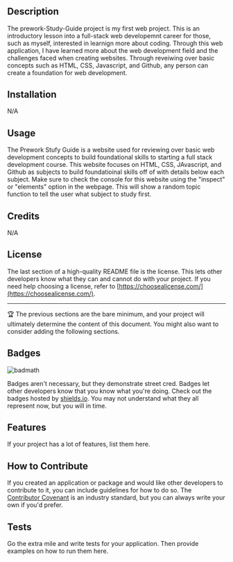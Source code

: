 # <Prework Study Guide Webpage>

## Description

The prework-Study-Guide project is my first web project. This is an introductory lesson into a full-stack web developemnt career for those, such as myself, interested in learnign more about coding. Through this web application, I have learned more about the web development field and the challenges faced when creating websites. Through reveiwing over basic concepts such as HTML, CSS, Javascript, and Github, any person can create a foundation for web development.

## Installation

N/A 

## Usage

The Prework Stufy Guide is a website used for reviewing over basic web development concepts to build foundational skills to starting a full stack development course. This website focuses on HTML, CSS, JAvascript, and Github as subjects to build foundatioinal skills off of with details below each subject. Make sure to check the console for this website using the "inspect" or "elements" option in the webpage. This will show a random topic function to tell the user what subject to study first.


## Credits

N/A

## License

The last section of a high-quality README file is the license. This lets other developers know what they can and cannot do with your project. If you need help choosing a license, refer to [https://choosealicense.com/](https://choosealicense.com/).

---

🏆 The previous sections are the bare minimum, and your project will ultimately determine the content of this document. You might also want to consider adding the following sections.

## Badges

![badmath](https://img.shields.io/github/languages/top/nielsenjared/badmath)

Badges aren't necessary, but they demonstrate street cred. Badges let other developers know that you know what you're doing. Check out the badges hosted by [shields.io](https://shields.io/). You may not understand what they all represent now, but you will in time.

## Features

If your project has a lot of features, list them here.

## How to Contribute

If you created an application or package and would like other developers to contribute to it, you can include guidelines for how to do so. The [Contributor Covenant](https://www.contributor-covenant.org/) is an industry standard, but you can always write your own if you'd prefer.

## Tests

Go the extra mile and write tests for your application. Then provide examples on how to run them here.